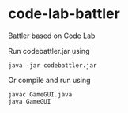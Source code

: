 # code-lab-battler
Battler based on Code Lab

Run codebattler.jar using

```java -jar codebattler.jar```

Or compile and run using
```
javac GameGUI.java
java GameGUI
```
